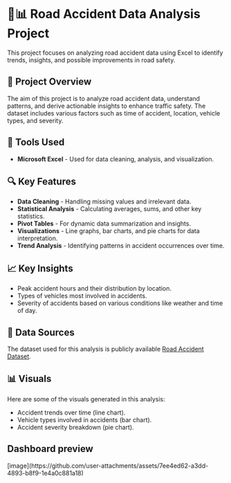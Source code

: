 <h1>🚗📊 Road Accident Data Analysis Project</h1>
  <p>This project focuses on analyzing road accident data using Excel to identify trends, insights, and possible improvements in road safety.</p>

  <h2>📁 Project Overview</h2>
  <p>The aim of this project is to analyze road accident data, understand patterns, and derive actionable insights to enhance traffic safety. The dataset includes various factors such as time of accident, location, vehicle types, and severity.</p>

  <h2>🔧 Tools Used</h2>
  <ul>
    <li><strong>Microsoft Excel</strong> - Used for data cleaning, analysis, and visualization.</li>
  </ul>

  <h2>🔍 Key Features</h2>
  <ul>
    <li><strong>Data Cleaning</strong> - Handling missing values and irrelevant data.</li>
    <li><strong>Statistical Analysis</strong> - Calculating averages, sums, and other key statistics.</li>
    <li><strong>Pivot Tables</strong> - For dynamic data summarization and insights.</li>
    <li><strong>Visualizations</strong> - Line graphs, bar charts, and pie charts for data interpretation.</li>
    <li><strong>Trend Analysis</strong> - Identifying patterns in accident occurrences over time.</li>
  </ul>

  <h2>📈 Key Insights</h2>
  <ul>
    <li>Peak accident hours and their distribution by location.</li>
    <li>Types of vehicles most involved in accidents.</li>
    <li>Severity of accidents based on various conditions like weather and time of day.</li>
  </ul>

 

  <h2>📝 Data Sources</h2>
  <p>The dataset used for this analysis is publicly available <a href="https://github.com/nachimuthu2906/Road-accident-data-analysis-dashboard/raw/main/Road%20accident%20dataset.zip">Road Accident Dataset</a>.</p>

  <h2>📊 Visuals</h2>
  <p>Here are some of the visuals generated in this analysis:</p>
  <ul>
    <li>Accident trends over time (line chart).</li>
    <li>Vehicle types involved in accidents (bar chart).</li>
    <li>Accident severity breakdown (pie chart).</li>
  </ul>
  
<h2> Dashboard preview</h2>
[image](https://github.com/user-attachments/assets/7ee4ed62-a3dd-4893-b8f9-1e4a0c881a18)

